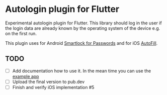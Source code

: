 # Autologin plugin for Flutter

Experimental autologin plugin for Flutter. This library should log in the user if the login data are already known by the operating system of the device e.g. on the first run.

This plugin uses for Android [Smartlock for Passwords](https://developers.google.com/identity/smartlock-passwords/android) and for iOS [AutoFill](https://developer.apple.com/videos/play/wwdc2018/204/).

## TODO

- [ ] Add documentation how to use it. In the mean time you can use the [example app](./example)
- [ ] Upload the final version to pub.dev
- [ ] Finish and verify iOS implementation #5

